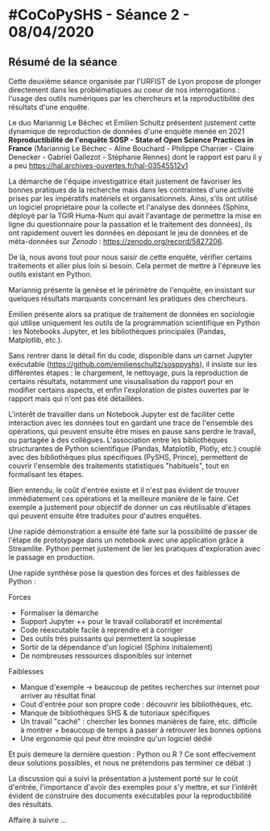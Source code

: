 # #CoCoPySHS - Séance 2 - 08/04/2020

## Résumé de la séance

Cette deuxième séance organisée par l'URFIST de Lyon propose de plonger directement dans les problématiques au coeur de nos interrogations : l'usage des outils numériques par les chercheurs et la reproductibilité des résultats d'une enquête. 

Le duo Mariannig Le Béchec et Emilien Schultz présentent justement cette dynamique de reproduction de données d'une enquête menée en 2021 **Reproductibilité de l'enquête SOSP - State of Open Science Practices in France** (Mariannig Le Béchec - Aline Bouchard - Philippe Charrier - Claire Denecker - Gabriel Gallezot - Stéphanie Rennes) dont le rapport est paru il y a peu https://hal.archives-ouvertes.fr/hal-03545512v1

La démarche de l'équipe investigatrice était justement de favoriser les bonnes pratiques de la recherche mais dans les contraintes d'une activité prises par les impératifs matériels et organisationnels. Ainsi, s'ils ont utilisé un logiciel propriétaire pour la collecte et l'analyse des données (Sphinx, déployé par la TGIR Huma-Num qui avait l'avantage de permettre la mise en ligne du questionnaire pour la passation et le traitement des données), ils ont rapidement ouvert les données en déposant le jeu de données et de méta-données sur *Zenodo* : https://zenodo.org/record/5827206.

De là, nous avons tout pour nous saisir de cette enquête, vérifier certains traitements et aller plus loin si besoin. Cela permet de mettre à l'épreuve les outils existant en Python.

Mariannig présente la genèse et le périmètre de l'enquête, en insistant sur quelques résultats marquants concernant les pratiques des chercheurs.

Emilien présente alors sa pratique de traitement de données en sociologie qui utilise uniquement les outils de la programmation scientifique en Python : les Notebooks Jupyter, et les bibliothèques principales (Pandas, Matplotlib, etc.).

Sans rentrer dans le détail fin du code, disponible dans un carnet Jupyter exécutable (https://github.com/emilienschultz/sosppyshs), il insiste sur les différentes étapes : le chargement, le nettoyage, puis la reproduction de certains résultats, notamment une visusalisation du rapport pour en modifier certains aspects, et enfin l'exploration de pistes ouvertes par le rapport mais qui n'ont pas été détaillées.

L'intérêt de travailler dans un Notebook Jupyter est de faciliter cette interaction avec les données tout en gardant une trace de l'ensemble des opérations, qui peuvent ensuite être mises en pause sans perdre le travail, ou partagée à des collègues. L'association entre les bibliothèques structurantes de Python scientifique (Pandas, Matplotlib, Plotly, etc.) couplé avec des bibliothèques plus spécifiques (PySHS, Prince), permettent de couvrir l'ensemble des traitements statistiques "habituels", tout en formalisant les étapes.

Bien entendu, le coût d'entrée existe et il n'est pas évident de trouver immédiatement ces opérations et la meilleure manière de le faire. Cet exemple a justement pour objectif de donner un cas réutilisable d'étapes qui peuvent ensuite être traduites pour d'autres enquêtes.

Une rapide démonstration a ensuite été faite sur la possibilité de passer de l'étape de prototypage dans un notebook avec une application grâce à Streamlite. Python permet justement de lier les pratiques d'exploration avec le passage en production.

Une rapide synthèse pose la question des forces et des faiblesses de Python :

Forces

- Formaliser la démarche
- Support Jupyter ++ pour le travail collaboratif et incrémental
- Code réexcutable facile à reprendre et à corriger
- Des outils très puissants qui permettent la souplesse
- Sortir de la dépendance d'un logiciel (Sphinx initialement)
- De nombreuses ressources disponibles sur internet

Faiblesses

- Manque d'exemple -> beaucoup de petites recherches sur internet pour arriver au résultat final
- Cout d'entrée pour son propre code : découvrir les bibliothèques, etc.
- Manque de bibliothèques SHS & de tutoriaux spécifiques
- Un travail "caché" : chercher les bonnes manières de faire, etc. difficile à montrer + beaucoup de temps à passer à retrouver les bonnes options
- Une ergonomie qui peut être moindre qu'un logiciel dédié


Et puis demeure la dernière question : Python ou R ? Ce sont effecivement deux solutions possibles, et nous ne prétendons pas terminer ce débat :)

La discussion qui a suivi la présentation a justement porté sur le coût d'entrée, l'importance d'avoir des exemples pour s'y mettre, et sur l'intérêt évident de construire des documents exécutables pour la reproductibilité des résultats.

Affaire à suivre ...